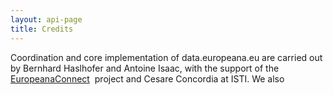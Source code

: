 ```yaml
---
layout: api-page
title: Credits
---
```


Coordination and core implementation of data.europeana.eu are carried out by Bernhard Haslhofer and Antoine Isaac, with the support of the [EuropeanaConnect](http://europeanaconnect.eu/) &nbsp;project and Cesare Concordia at ISTI. We also 


